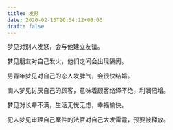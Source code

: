 ```yaml
---
title: 发怒
date: 2020-02-15T20:54:12+08:00
draft: false
---
```


梦见对别人发怒，会与他建立友谊。


梦见朋友对自己发火，他们之间会出现隔阂。


男青年梦见对自己的恋人发脾气，会很快结婚。


商人梦见讨厌自己的顾客，意味着顾客络绎不绝，利润倍增。


梦见对长辈不满，生活无忧无虑，幸福愉快。


犯人梦见审理自己案件的法官对自己大发雷霆，预要被释放。
